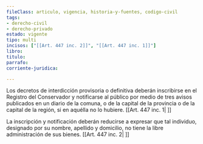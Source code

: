 ```yaml
---
fileClass: articulo, vigencia, historia-y-fuentes, codigo-civil
tags:
- derecho-civil
- derecho-privado
estado: vigente
tipo: multi
incisos: ["[[Art. 447 inc. 2]]", "[[Art. 447 inc. 1]]"]
libro:
titulo:
parrafo:
corriente-juridica:

---
```

Los decretos de interdicción provisoria o definitiva deberán inscribirse en el Registro del Conservador y notificarse al público por medio de tres avisos publicados en un diario de la comuna, o de la capital de la provincia o de la capital de la región, si en aquélla no lo hubiere. [[Art. 447 inc. 1| ]]

La inscripción y notificación deberán reducirse a expresar que tal individuo, designado por su nombre, apellido y domicilio, no tiene la libre administración de sus bienes. [[Art. 447 inc. 2| ]]